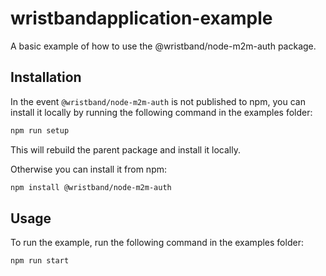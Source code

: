 # wristbandapplication-example
A basic example of how to use the @wristband/node-m2m-auth package.

## Installation

In the event `@wristband/node-m2m-auth` is not published to npm, you can install it locally by running the following command in the examples folder:
```sh
npm run setup
```

This will rebuild the parent package and install it locally.

Otherwise you can install it from npm:
```sh
npm install @wristband/node-m2m-auth
```

## Usage

To run the example, run the following command in the examples folder:
```sh
npm run start
```
